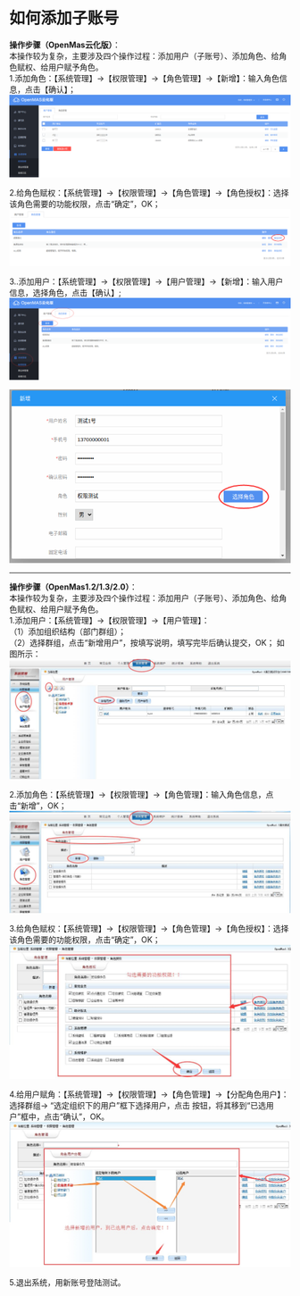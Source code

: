 # 如何添加子账号

**操作步骤（OpenMas云化版）**：  
本操作较为复杂，主要涉及四个操作过程：添加用户（子账号）、添加角色、给角色赋权、给用户赋予角色。  
1.添加角色：【系统管理】→【权限管理】→【角色管理】→【新增】：输入角色信息，点击【确认】；  
<img src="../images/addUser.png" alt="图片被外星人掠走了┌(。Д。)┐" title="添加子用户">

2.给角色赋权：【系统管理】→【权限管理】→【角色管理】→【角色授权】：选择该角色需要的功能权限，点击“确定”，OK；  
 <img src="../images/addRoleFunction.png" alt="图片被外星人掠走了┌(。Д。)┐" title="添加子用户">

3..添加用户：【系统管理】→【权限管理】→【用户管理】→【新增】：输入用户信息，选择角色，点击【确认】;  
 <img src="../images/addRole.png" alt="图片被外星人掠走了┌(。Д。)┐" title="添加子用户">

 <img src="../images/addRoleUser.png" alt="图片被外星人掠走了┌(。Д。)┐" title="添加子用户">

---
**操作步骤（OpenMas1.2/1.3/2.0）**：  
本操作较为复杂，主要涉及四个操作过程：添加用户（子账号）、添加角色、给角色赋权、给用户赋予角色。  
1.添加用户：【系统管理】→【权限管理】→【用户管理】：  
（1）添加组织结构（部门群组）；  
（2）选择群组，点击“新增用户”，按填写说明，填写完毕后确认提交，OK； 
如图所示：  
 <img src="../images/addUser.jpg" alt="图片被外星人掠走了┌(。Д。)┐" title="添加子用户">

2.添加角色：【系统管理】→【权限管理】→【角色管理】：输入角色信息，点击“新增”，OK；  
 <img src="../images/addRole.jpg" alt="图片被外星人掠走了┌(。Д。)┐" title="添加子用户">

3.给角色赋权：【系统管理】→【权限管理】→【角色管理】→【角色授权】：选择该角色需要的功能权限，点击“确定”，OK；  
 <img src="../images/addRoleFunction.jpg" alt="图片被外星人掠走了┌(。Д。)┐" title="添加子用户">

4.给用户赋角：【系统管理】→【权限管理】→【角色管理】→【分配角色用户】：选择群组→ “选定组织下的用户”框下选择用户，点击 按钮，将其移到“已选用户”框中，点击“确认”，OK。
 <img src="../images/addRoleUser.jpg" alt="图片被外星人掠走了┌(。Д。)┐" title="添加子用户">
 
5.退出系统，用新账号登陆测试。
